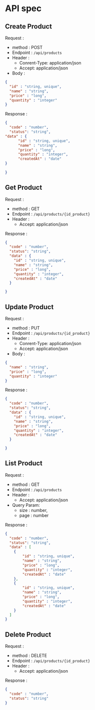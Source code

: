 # API spec

## Create Product 

Request : 
- method : POST
- Endpoint : `/api/products`
- Header :
  - Conrent-Type: application/json
  - Accept: application/json
- Body : 

```json
{
  "id" : "string, unique",
  "name" : "string",
  "price" : "long",
  "quantity" : "integer"
}
```

Response :
```json
{
  "code" : "number",
  "status": "string",
"data" : {
      "id" : "string, unique",
      "name" : "string",
      "price" : "long",
      "quantity" : "integer",
      "createdAt" : "date"
}
  
}
```

## Get Product
Request :
- method : GET
- Endpoint : `/api/products/{id_product}`
- Header :
    - Accept: application/json

Response :
```json
{
  "code" : "number",
  "status": "string",
  "data" : {
    "id" : "string, unique",
    "name" : "string",
    "price" : "long",
    "quantity" : "integer",
    "createdAt" : "date"
  }

}
```
## Update Product
Request :
- method : PUT
- Endpoint : `/api/products/{id_product}`
- Header :
    - Conrent-Type: application/json
    - Accept: application/json
- Body :

```json
{
  "name" : "string",
  "price" : "long",
  "quantity" : "integer"
}
```

Response :
```json
{
  "code" : "number",
  "status": "string",
  "data" : {
    "id" : "string, unique",
    "name" : "string",
    "price" : "long",
    "quantity" : "integer",
    "createdAt" : "date"
  }

}
```
## List Product  
Request :
- method : GET
- Endpoint : `/api/products`
- Header :
    - Accept: application/json
- Query Param: 
  - size : number,
  - page : number

Response :
```json
{
  "code" : "number",
  "status": "string",
  "data" : [
    {
        "id" : "string, unique",
        "name" : "string",
        "price" : "long",
        "quantity" : "integer",
        "createdAt" : "date"
    },
    {
        "id" : "string, unique",
        "name" : "string",
        "price" : "long",
        "quantity" : "integer",
        "createdAt" : "date"
    }
  ]
}
```

## Delete Product
Request :
- method : DELETE
- Endpoint : `/api/products/{id_product}`
- Header :
  - Accept: application/json

Response :
```json
{
  "code" : "number",
  "status": "string"
}
```